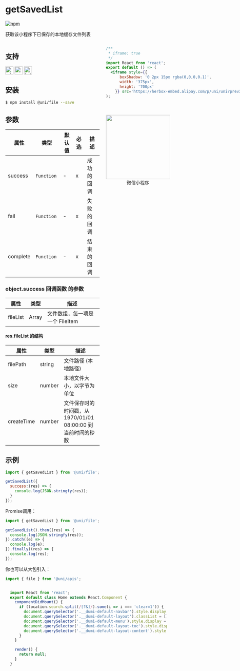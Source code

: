# getSavedList 
[![npm](https://img.shields.io/npm/v/@uni/file.svg)](https://www.npmjs.com/package/@uni/file)

获取该小程序下已保存的本地缓存文件列表

<div style="display: flex;flex-direction: row;justify-content: space-between;">
<div style="margin-right: 20px;">

## 支持
<img alt="miniApp" src="https://gw.alicdn.com/tfs/TB1bBpmbRCw3KVjSZFuXXcAOpXa-200-200.svg" width="25px" height="25px" title="阿里小程序" /> <img alt="wechatMiniprogram" src="https://img.alicdn.com/tfs/TB1slcYdxv1gK0jSZFFXXb0sXXa-200-200.svg" width="25px" height="25px" title="微信小程序"> <img alt="bytedanceMicroApp" src="https://gw.alicdn.com/tfs/TB1jFtVzO_1gK0jSZFqXXcpaXXa-200-200.svg" width="25px" height="25px" title="字节跳动小程序">

## 安装

```bash
$ npm install @uni/file --save
```

## 参数
| 属性   | 类型     | 默认值 | 必选 | 描述  |
| ------ | -------- | ------ | ---- | ----- |
| success | `Function`  |   -    | x    | 成功的回调 |
| fail | `Function`  |   -    | x    | 失败的回调 |
| complete | `Function`  |   -    | x    | 结束的回调 |

### object.success 回调函数 的参数
| 属性     | 类型     | 描述     |
| -------- | ------ | -------- |
|fileList|Array|文件数组，每一项是一个 FileItem|

#### res.fileList 的结构
| 属性     | 类型     | 描述     |
| -------- | ------ | -------- |
|filePath|string|文件路径 (本地路径)|
|size|number|本地文件大小，以字节为单位|
|createTime|number|文件保存时的时间戳，从1970/01/01 08:00:00 到当前时间的秒数|

## 示例

```js
import { getSavedList } from '@uni/file';

getSavedList({
  success:(res) => {
    console.log(JSON.stringfy(res));
  }
});

```

Promise调用：

```js
import { getSavedList } from '@uni/file';

getSavedList().then((res) => {
  console.log(JSON.stringfy(res));
}).catch((e) => {
  console.log(e);
}).finally((res) => {
  console.log(res);
});

```

你也可以从大包引入：
```js
import { file } from '@uni/apis';

```

</div>
<div>

```jsx | inline
/**
 * iframe: true
 */
import React from 'react';
export default () => (
  <iframe style={{
      boxShadow: '0 2px 15px rgba(0,0,0,0.1)',
      width: '375px',
      height: '700px'
    }} src='https://herbox-embed.alipay.com/p/uni/uni?previewZoom=100&view=preview&defaultPage=pages/file/index&topSlider=false'></iframe>
);
```

<div style="display: flex;margin-top: 50px;">
  <div>
    <img src="https://img.alicdn.com/imgextra/i4/O1CN01XQpsmx1EUAr9NAqja_!!6000000000354-0-tps-630-650.jpg" width="200" height="200" />
    <div style="text-align: center;">微信小程序</div>
  </div>
</div>

</div>
</div>


```jsx | inline
  import React from 'react';
  export default class Home extends React.Component {
    componentDidMount() {
      if (location.search.split(/[?&]/).some(i => i === 'clear=1')) {
        document.querySelector('.__dumi-default-navbar').style.display = 'none';
        document.querySelector('.__dumi-default-layout').classList = [];
        document.querySelector('.__dumi-default-menu').style.display = 'none';
        document.querySelector('.__dumi-default-layout-toc').style.display = 'none';
        document.querySelector('.__dumi-default-layout-content').style.padding = '50px 100px';
      }
    }

    render() {
      return null;
    }
  }
```

